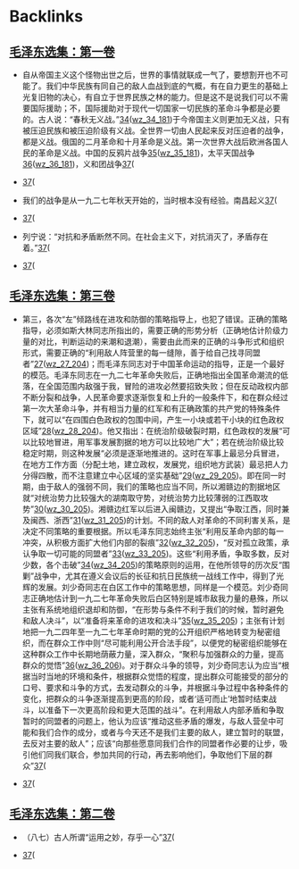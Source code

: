 
# Backlinks
## [毛泽东选集：第一卷](毛泽东选集：第一卷.md)
- 自从帝国主义这个怪物出世之后，世界的事情就联成一气了，要想割开也不可能了。我们中华民族有同自己的敌人血战到底的气概，有在自力更生的基础上光复旧物的决心，有自立于世界民族之林的能力。但是这不是说我们可以不需要国际援助；不，国际援助对于现代一切国家一切民族的革命斗争都是必要的。古人说：“春秋无义战。”[34](34.md)([wz_34_181](wz_34_181.md))于今帝国主义则更加无义战，只有被压迫民族和被压迫阶级有义战。全世界一切由人民起来反对压迫者的战争，都是义战。俄国的二月革命和十月革命是义战。第一次世界大战后欧洲各国人民的革命是义战。中国的反鸦片战争[35](35.md)([wz_35_181](wz_35_181.md))，太平天国战争[36](36.md)([wz_36_181](wz_36_181.md))，义和团战争[37](37.md)(

- [37](37.md)(

- 我们的战争是从一九二七年秋天开始的，当时根本没有经验。南昌起义[37](37.md)(

- [37](37.md)(

- 列宁说：“对抗和矛盾断然不同。在社会主义下，对抗消灭了，矛盾存在着。”[37](37.md)(

- [37](37.md)(

## [毛泽东选集：第三卷](毛泽东选集：第三卷.md)
- 第三，各次“左”倾路线在进攻和防御的策略指导上，也犯了错误。正确的策略指导，必须如斯大林同志所指出的，需要正确的形势分析（正确地估计阶级力量的对比，判断运动的来潮和退潮），需要由此而来的正确的斗争形式和组织形式，需要正确的“利用敌人阵营里的每一缝隙，善于给自己找寻同盟者”[27](27.md)([wz_27_204](wz_27_204.md))；而毛泽东同志对于中国革命运动的指导，正是一个最好的模范。毛泽东同志在一九二七年革命失败后，正确地指出全国革命潮流的低落，在全国范围内敌强于我，冒险的进攻必然要招致失败；但在反动政权内部不断分裂和战争，人民革命要求逐渐恢复和上升的一般条件下，和在群众经过第一次大革命斗争，并有相当力量的红军和有正确政策的共产党的特殊条件下，就可以“在四围白色政权的包围中间，产生一小块或若干小块的红色政权区域”[28](28.md)([wz_28_204](wz_28_204.md))。他又指出：在统治阶级破裂时期，红色政权的发展“可以比较地冒进，用军事发展割据的地方可以比较地广大”；若在统治阶级比较稳定时期，则这种发展“必须是逐渐地推进的。这时在军事上最忌分兵冒进，在地方工作方面（分配土地，建立政权，发展党，组织地方武装）最忌把人力分得四散，而不注意建立中心区域的坚实基础”[29](29.md)([wz_29_205](wz_29_205.md))。即在同一时期，由于敌人的强弱不同，我们的策略也应当不同，所以湘赣边的割据地区就“对统治势力比较强大的湖南取守势，对统治势力比较薄弱的江西取攻势”[30](30.md)([wz_30_205](wz_30_205.md))。湘赣边红军以后进入闽赣边，又提出“争取江西，同时兼及闽西、浙西”[31](31.md)([wz_31_205](wz_31_205.md))的计划。不同的敌人对革命的不同利害关系，是决定不同策略的重要根据。所以毛泽东同志始终主张“利用反革命内部的每一冲突，从积极方面扩大他们内部的裂痕”[32](32.md)([wz_32_205](wz_32_205.md))，“反对孤立政策，承认争取一切可能的同盟者”[33](33.md)([wz_33_205](wz_33_205.md))。这些“利用矛盾，争取多数，反对少数，各个击破”[34](34.md)([wz_34_205](wz_34_205.md))的策略原则的运用，在他所领导的历次反“围剿”战争中，尤其在遵义会议后的长征和抗日民族统一战线工作中，得到了光辉的发展。刘少奇同志在白区工作中的策略思想，同样是一个模范。刘少奇同志正确地估计到一九二七年革命失败后白区特别是城市敌我力量的悬殊，所以主张有系统地组织退却和防御，“在形势与条件不利于我们的时候，暂时避免和敌人决斗”，以“准备将来革命的进攻和决斗”[35](35.md)([wz_35_205](wz_35_205.md))；主张有计划地把一九二四年至一九二七年革命时期的党的公开组织严格地转变为秘密组织，而在群众工作中则“尽可能利用公开合法手段”，以便党的秘密组织能够在这种群众工作中长期地荫蔽力量，深入群众，“聚积与加强群众的力量，提高群众的觉悟”[36](36.md)([wz_36_206](wz_36_206.md))。对于群众斗争的领导，刘少奇同志认为应当“根据当时当地的环境和条件，根据群众觉悟的程度，提出群众可能接受的部分的口号、要求和斗争的方式，去发动群众的斗争，并根据斗争过程中各种条件的变化，把群众的斗争逐渐提高到更高的阶段，或者‘适可而止’地暂时结束战斗，以准备下一次更高阶段和更大范围的战斗”。在利用敌人内部矛盾和争取暂时的同盟者的问题上，他认为应该“推动这些矛盾的爆发，与敌人营垒中可能和我们合作的成分，或者与今天还不是我们主要的敌人，建立暂时的联盟，去反对主要的敌人”；应该“向那些愿意同我们合作的同盟者作必要的让步，吸引他们同我们联合，参加共同的行动，再去影响他们，争取他们下层的群众”[37](37.md)(

- [37](37.md)(

## [毛泽东选集：第二卷](毛泽东选集：第二卷.md)
- （八七）古人所谓“运用之妙，存乎一心”[37](37.md)(

- [37](37.md)(

